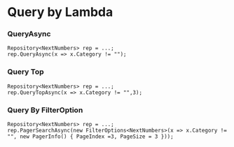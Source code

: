 # Query by Lambda

### QueryAsync
```
Repository<NextNumbers> rep = ...;
rep.QueryAsync(x => x.Category != "");
```
### Query Top
```
Repository<NextNumbers> rep = ...;
rep.QueryTopAsync(x => x.Category != "",3);
```
### Query By FilterOption<Model>
```
Repository<NextNumbers> rep = ...;
rep.PagerSearchAsync(new FilterOptions<NextNumbers>(x => x.Category != "", new PagerInfo() { PageIndex =3, PageSize = 3 }));
```